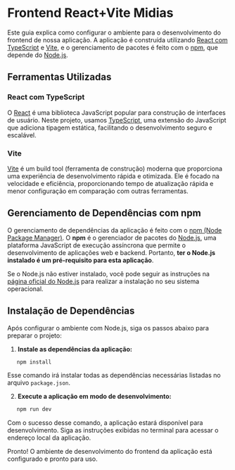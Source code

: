 # Frontend React+Vite Midias

Este guia explica como configurar o ambiente para o desenvolvimento do frontend de nossa aplicação. A aplicação é construída utilizando [React com TypeScript](https://react.dev/) e [Vite](https://vitejs.dev/), e o gerenciamento de pacotes é feito com o [npm](https://www.npmjs.com/), que depende do [Node.js](https://nodejs.org/).

## Ferramentas Utilizadas

### React com TypeScript
O [React](https://react.dev/) é uma biblioteca JavaScript popular para construção de interfaces de usuário. Neste projeto, usamos [TypeScript](https://www.typescriptlang.org/), uma extensão do JavaScript que adiciona tipagem estática, facilitando o desenvolvimento seguro e escalável.

### Vite
[Vite](https://vitejs.dev/) é um build tool (ferramenta de construção) moderna que proporciona uma experiência de desenvolvimento rápida e otimizada. Ele é focado na velocidade e eficiência, proporcionando tempo de atualização rápida e menor configuração em comparação com outras ferramentas.

## Gerenciamento de Dependências com npm

O gerenciamento de dependências da aplicação é feito com o [npm (Node Package Manager)](https://www.npmjs.com/). O **npm** é o gerenciador de pacotes do [Node.js](https://nodejs.org/), uma plataforma JavaScript de execução assíncrona que permite o desenvolvimento de aplicações web e backend. Portanto, **ter o Node.js instalado é um pré-requisito para esta aplicação**.

Se o Node.js não estiver instalado, você pode seguir as instruções na [página oficial do Node.js](https://nodejs.org/en/download/) para realizar a instalação no seu sistema operacional.

## Instalação de Dependências

Após configurar o ambiente com Node.js, siga os passos abaixo para preparar o projeto:

1. **Instale as dependências da aplicação:**
```bash
   npm install
````
Esse comando irá instalar todas as dependências necessárias listadas no arquivo `package.json`.

2. **Execute a aplicação em modo de desenvolvimento:**
```bash
   npm run dev
````
Com o sucesso desse comando, a aplicação estará disponível para desenvolvimento. Siga as instruções exibidas no terminal para acessar o endereço local da aplicação.

Pronto! O ambiente de desenvolvimento do frontend da aplicação está configurado e pronto para uso.
